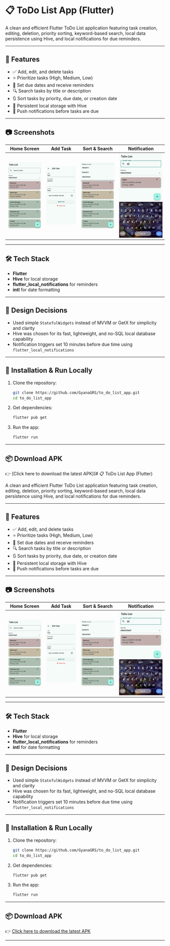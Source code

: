 # 📋 ToDo List App (Flutter)

A clean and efficient Flutter ToDo List application featuring task creation, editing, deletion, priority sorting, keyword-based search, local data persistence using Hive, and local notifications for due reminders.

---

## 🚀 Features

- ✅ Add, edit, and delete tasks  
- ⭐ Prioritize tasks (High, Medium, Low)  
- 📅 Set due dates and receive reminders  
- 🔍 Search tasks by title or description  
- 🔃 Sort tasks by priority, due date, or creation date  
- 💾 Persistent local storage with Hive  
- 🔔 Push notifications before tasks are due  

---

## 📷 Screenshots

| Home Screen | Add Task | Sort & Search | Notification |
|-------------|----------|---------------|--------------|
| ![Home](assets/screenshots/home.jpg) | ![Add Task](assets/screenshots/add_task.jpg) | ![Sort](assets/screenshots/sort_search.jpg) | ![Search Task](assets/screenshots/search_opt.jpg) |

---

## 🛠️ Tech Stack

- **Flutter**
- **Hive** for local storage
- **flutter_local_notifications** for reminders
- **intl** for date formatting

---

## 🧠 Design Decisions

- Used simple `StatefulWidgets` instead of MVVM or GetX for simplicity and clarity  
- Hive was chosen for its fast, lightweight, and no-SQL local database capability  
- Notification triggers set 10 minutes before due time using `flutter_local_notifications`  

---

## 🔧 Installation & Run Locally

1. Clone the repository:
   ```bash
   git clone https://github.com/GyanaGRS/to_do_list_app.git
   cd to_do_list_app
   ```

2. Get dependencies:
   ```bash
   flutter pub get
   ```

3. Run the app:
   ```bash
   flutter run
   ```

---

## 📦 Download APK

👉 [Click here to download the latest APK](# 📋 ToDo List App (Flutter)

A clean and efficient Flutter ToDo List application featuring task creation, editing, deletion, priority sorting, keyword-based search, local data persistence using Hive, and local notifications for due reminders.

---

## 🚀 Features

- ✅ Add, edit, and delete tasks  
- ⭐ Prioritize tasks (High, Medium, Low)  
- 📅 Set due dates and receive reminders  
- 🔍 Search tasks by title or description  
- 🔃 Sort tasks by priority, due date, or creation date  
- 💾 Persistent local storage with Hive  
- 🔔 Push notifications before tasks are due  

---

## 📷 Screenshots

| Home Screen | Add Task | Sort & Search | Notification |
|-------------|----------|---------------|--------------|
| ![Home](assets/screenshots/home.jpg) | ![Add Task](assets/screenshots/add_task.jpg) | ![Sort](assets/screenshots/sort_search.jpg) | ![Search Task](assets/screenshots/search_opt.jpg) |

---

## 🛠️ Tech Stack

- **Flutter**
- **Hive** for local storage
- **flutter_local_notifications** for reminders
- **intl** for date formatting

---

## 🧠 Design Decisions

- Used simple `StatefulWidgets` instead of MVVM or GetX for simplicity and clarity  
- Hive was chosen for its fast, lightweight, and no-SQL local database capability  
- Notification triggers set 10 minutes before due time using `flutter_local_notifications`  

---

## 🔧 Installation & Run Locally

1. Clone the repository:
   ```bash
   git clone https://github.com/GyanaGRS/to_do_list_app.git
   cd to_do_list_app
   ```

2. Get dependencies:
   ```bash
   flutter pub get
   ```

3. Run the app:
   ```bash
   flutter run
   ```

---

## 📦 Download APK

👉 [Click here to download the latest APK](https://github.com/GyanaGRS/to_do_list_app/releases/latest)

---

